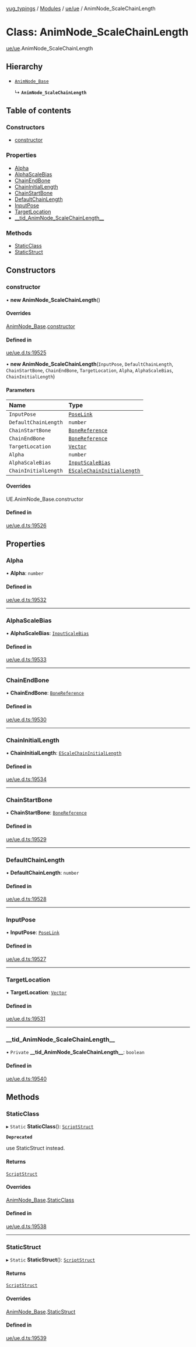 [yug_typings](../README.md) / [Modules](../modules.md) / [ue/ue](../modules/ue_ue.md) / AnimNode\_ScaleChainLength

# Class: AnimNode\_ScaleChainLength

[ue/ue](../modules/ue_ue.md).AnimNode_ScaleChainLength

## Hierarchy

- [`AnimNode_Base`](ue_ue.AnimNode_Base.md)

  ↳ **`AnimNode_ScaleChainLength`**

## Table of contents

### Constructors

- [constructor](ue_ue.AnimNode_ScaleChainLength.md#constructor)

### Properties

- [Alpha](ue_ue.AnimNode_ScaleChainLength.md#alpha)
- [AlphaScaleBias](ue_ue.AnimNode_ScaleChainLength.md#alphascalebias)
- [ChainEndBone](ue_ue.AnimNode_ScaleChainLength.md#chainendbone)
- [ChainInitialLength](ue_ue.AnimNode_ScaleChainLength.md#chaininitiallength)
- [ChainStartBone](ue_ue.AnimNode_ScaleChainLength.md#chainstartbone)
- [DefaultChainLength](ue_ue.AnimNode_ScaleChainLength.md#defaultchainlength)
- [InputPose](ue_ue.AnimNode_ScaleChainLength.md#inputpose)
- [TargetLocation](ue_ue.AnimNode_ScaleChainLength.md#targetlocation)
- [\_\_tid\_AnimNode\_ScaleChainLength\_\_](ue_ue.AnimNode_ScaleChainLength.md#__tid_animnode_scalechainlength__)

### Methods

- [StaticClass](ue_ue.AnimNode_ScaleChainLength.md#staticclass)
- [StaticStruct](ue_ue.AnimNode_ScaleChainLength.md#staticstruct)

## Constructors

### constructor

• **new AnimNode_ScaleChainLength**()

#### Overrides

[AnimNode_Base](ue_ue.AnimNode_Base.md).[constructor](ue_ue.AnimNode_Base.md#constructor)

#### Defined in

[ue/ue.d.ts:19525](https://github.com/YugMetaverse/yug_typings/blob/b7d9b19/ue/ue.d.ts#L19525)

• **new AnimNode_ScaleChainLength**(`InputPose`, `DefaultChainLength`, `ChainStartBone`, `ChainEndBone`, `TargetLocation`, `Alpha`, `AlphaScaleBias`, `ChainInitialLength`)

#### Parameters

| Name | Type |
| :------ | :------ |
| `InputPose` | [`PoseLink`](ue_ue.PoseLink.md) |
| `DefaultChainLength` | `number` |
| `ChainStartBone` | [`BoneReference`](ue_ue.BoneReference.md) |
| `ChainEndBone` | [`BoneReference`](ue_ue.BoneReference.md) |
| `TargetLocation` | [`Vector`](ue_ue_s.Vector.md) |
| `Alpha` | `number` |
| `AlphaScaleBias` | [`InputScaleBias`](ue_ue.InputScaleBias.md) |
| `ChainInitialLength` | [`EScaleChainInitialLength`](../enums/ue_ue.EScaleChainInitialLength.md) |

#### Overrides

UE.AnimNode\_Base.constructor

#### Defined in

[ue/ue.d.ts:19526](https://github.com/YugMetaverse/yug_typings/blob/b7d9b19/ue/ue.d.ts#L19526)

## Properties

### Alpha

• **Alpha**: `number`

#### Defined in

[ue/ue.d.ts:19532](https://github.com/YugMetaverse/yug_typings/blob/b7d9b19/ue/ue.d.ts#L19532)

___

### AlphaScaleBias

• **AlphaScaleBias**: [`InputScaleBias`](ue_ue.InputScaleBias.md)

#### Defined in

[ue/ue.d.ts:19533](https://github.com/YugMetaverse/yug_typings/blob/b7d9b19/ue/ue.d.ts#L19533)

___

### ChainEndBone

• **ChainEndBone**: [`BoneReference`](ue_ue.BoneReference.md)

#### Defined in

[ue/ue.d.ts:19530](https://github.com/YugMetaverse/yug_typings/blob/b7d9b19/ue/ue.d.ts#L19530)

___

### ChainInitialLength

• **ChainInitialLength**: [`EScaleChainInitialLength`](../enums/ue_ue.EScaleChainInitialLength.md)

#### Defined in

[ue/ue.d.ts:19534](https://github.com/YugMetaverse/yug_typings/blob/b7d9b19/ue/ue.d.ts#L19534)

___

### ChainStartBone

• **ChainStartBone**: [`BoneReference`](ue_ue.BoneReference.md)

#### Defined in

[ue/ue.d.ts:19529](https://github.com/YugMetaverse/yug_typings/blob/b7d9b19/ue/ue.d.ts#L19529)

___

### DefaultChainLength

• **DefaultChainLength**: `number`

#### Defined in

[ue/ue.d.ts:19528](https://github.com/YugMetaverse/yug_typings/blob/b7d9b19/ue/ue.d.ts#L19528)

___

### InputPose

• **InputPose**: [`PoseLink`](ue_ue.PoseLink.md)

#### Defined in

[ue/ue.d.ts:19527](https://github.com/YugMetaverse/yug_typings/blob/b7d9b19/ue/ue.d.ts#L19527)

___

### TargetLocation

• **TargetLocation**: [`Vector`](ue_ue_s.Vector.md)

#### Defined in

[ue/ue.d.ts:19531](https://github.com/YugMetaverse/yug_typings/blob/b7d9b19/ue/ue.d.ts#L19531)

___

### \_\_tid\_AnimNode\_ScaleChainLength\_\_

• `Private` **\_\_tid\_AnimNode\_ScaleChainLength\_\_**: `boolean`

#### Defined in

[ue/ue.d.ts:19540](https://github.com/YugMetaverse/yug_typings/blob/b7d9b19/ue/ue.d.ts#L19540)

## Methods

### StaticClass

▸ `Static` **StaticClass**(): [`ScriptStruct`](ue_ue.ScriptStruct.md)

**`Deprecated`**

use StaticStruct instead.

#### Returns

[`ScriptStruct`](ue_ue.ScriptStruct.md)

#### Overrides

[AnimNode_Base](ue_ue.AnimNode_Base.md).[StaticClass](ue_ue.AnimNode_Base.md#staticclass)

#### Defined in

[ue/ue.d.ts:19538](https://github.com/YugMetaverse/yug_typings/blob/b7d9b19/ue/ue.d.ts#L19538)

___

### StaticStruct

▸ `Static` **StaticStruct**(): [`ScriptStruct`](ue_ue.ScriptStruct.md)

#### Returns

[`ScriptStruct`](ue_ue.ScriptStruct.md)

#### Overrides

[AnimNode_Base](ue_ue.AnimNode_Base.md).[StaticStruct](ue_ue.AnimNode_Base.md#staticstruct)

#### Defined in

[ue/ue.d.ts:19539](https://github.com/YugMetaverse/yug_typings/blob/b7d9b19/ue/ue.d.ts#L19539)
